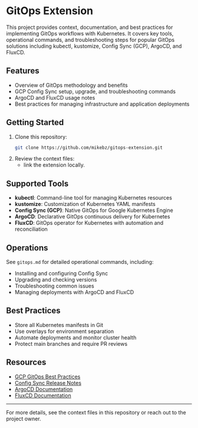 
# GitOps Extension

This project provides context, documentation, and best practices for implementing GitOps workflows with Kubernetes. It covers key tools, operational commands, and troubleshooting steps for popular GitOps solutions including kubectl, kustomize, Config Sync (GCP), ArgoCD, and FluxCD.

## Features
- Overview of GitOps methodology and benefits
- GCP Config Sync setup, upgrade, and troubleshooting commands
- ArgoCD and FluxCD usage notes
- Best practices for managing infrastructure and application deployments

## Getting Started
1. Clone this repository:
	```sh
	git clone https://github.com/mikebz/gitops-extension.git
	```
2. Review the context files:
	- link the extension locally.

## Supported Tools
- **kubectl**: Command-line tool for managing Kubernetes resources
- **kustomize**: Customization of Kubernetes YAML manifests
- **Config Sync (GCP)**: Native GitOps for Google Kubernetes Engine
- **ArgoCD**: Declarative GitOps continuous delivery for Kubernetes
- **FluxCD**: GitOps operator for Kubernetes with automation and reconciliation

## Operations
See `gitops.md` for detailed operational commands, including:
- Installing and configuring Config Sync
- Upgrading and checking versions
- Troubleshooting common issues
- Managing deployments with ArgoCD and FluxCD

## Best Practices
- Store all Kubernetes manifests in Git
- Use overlays for environment separation
- Automate deployments and monitor cluster health
- Protect main branches and require PR reviews

## Resources
- [GCP GitOps Best Practices](https://cloud.google.com/kubernetes-engine/enterprise/config-sync/docs/concepts/gitops-best-practices)
- [Config Sync Release Notes](https://cloud.google.com/kubernetes-engine/docs/release-notes-config-sync)
- [ArgoCD Documentation](https://argo-cd.readthedocs.io/)
- [FluxCD Documentation](https://fluxcd.io/)

---
For more details, see the context files in this repository or reach out to the project owner.
